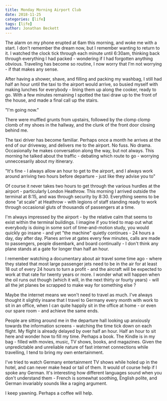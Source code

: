 ```yaml
---
title: Monday Morning Airport Club
date: 2018-11-25
categories: [life]
tags: [life]
author: Jonathan Beckett
---
```


The alarm on my phone erupted at 6am this morning, and woke me with a start. I don't remember the dream now, but I remember wanting to return to it. I watched the clock tick through each minute until 6:30am, thinking back through everything I had packed - wondering if I had forgotten anything obvious. Traveling has become so routine, I now worry that I'm not worrying - if that makes any sense.

After having a shower, shave, and filling and packing my washbag, I still had half an hour until the taxi to the airport would arrive, so busied myself with making lunches for everybody - lining them up along the cooker, ready to go. With a few minutes remaining I spotted the taxi draw up to the front of the house, and made a final call up the stairs.

"I'm going now."

There were muffled grunts from upstairs, followed by the clomp clomp clomb of my shoes in the hallway, and the clunk of the front door closing behind me.

The taxi driver has become familiar. Perhaps once a month he arrives at the end of our driveway, and delivers me to the airport. No fuss. No drama. Occasionally he makes conversation along the way, but not always. This morning he talked about the traffic - debating which route to go - worrying unneccesarily about my itinerary.

"It's fine - I always allow an hour to get to the airport, and I always work around arriving two hours before departure - just like they advise you to"

Of course it never takes two hours to get through the various hurdles at the airport - particularly London Heathrow. This morning I arrived outside the terminal at 8:15, and was through security by 8:30. Everything seems to be done "at scale" at Heathrow - with legions of staff standing ready to work through occasional gluts of thousands of passengers at a time.

I'm always impressed by the airport - by the relative calm that seems to exist within the terminal buildings. I imagine if you tried to map out what everybody is doing in some sort of time-and-motion study, you would quickly go insane - and yet "the machine" quietly continues - 24 hours a day, day after day. Planes arrive at gates every few minutes, calls are made to passengers, people disembark, and board continually - I don't think any plane stands at a gate for longer than half an hour.

I remember watching a documentary about air travel some time ago - where they stated that most large passenger jets need to be in the air for at least 18 out of every 24 hours to turn a profit - and the aircraft will be expected to work at that rate for twenty years or more. I wonder what will happen when the oil runs out though (which it will, in the next thirty or fourty years) - will all the jet planes be scrapped to make way for something else ?

Maybe the internet means we won't need to travel as much. I've always thought it slightly insane that I travel to Germany every month with work to sit in an office, when I can quite happily sit in the office at home - or even our spare room - and achieve the same ends.

People are sitting around me in the departure hall looking up anxiously towards the information screens - watching the time tick down on each flight. My flight is already delayed by over half an hour. Half an hour to sit here and wonder how to fill my time. Perhaps a book. The Kindle is in my bag - filled with movies, music, TV shows, books, and magazines. Given the unpredictable and unreliable nature of fast internet connections while travelling, I tend to bring my own entertainment.

I've tried to watch Germany entertainment TV shows while holed up in the hotel, and can never make head or tail of them. It would of course help if I spoke any German. It's interesting how different languages sound when you don't understand them - French is somewhat soothing, English polite, and German invariably sounds like a raging argument.

I keep yawning. Perhaps a coffee will help.